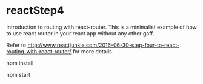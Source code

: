 # reactStep4
Introduction to routing with react-router. This is a minimalist example of how to use
react router in your react app without any other gaff.

Refer to http://www.reactjunkie.com/2016-06-30-step-four-to-react-routing-with-react-router/ for more details.

npm install

npm start
